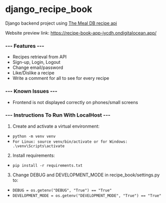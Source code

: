 # django_recipe_book
Django backend project using <a href="https://www.themealdb.com/api.php" target="_blank">The Meal DB recipe api</a>

Website preview link:
https://recipe-book-app-iycdh.ondigitalocean.app/

### --- Features ---
<ul>
  <li>Recipes retrieval from API</li>
  <li>Sign-up, Login, Logout</li>
  <li>Change email/password</li>
  <li>Like/Dislike a recipe</li>
  <li>Write a comment for all to see for every recipe</li>
</ul>

### --- Known Issues ---
<ul>
  <li>Frontend is not displayed correctly on phones/small screens</li>
</ul>

### --- Instructions To Run With LocalHost ---
1. Create and activate a virtual environment:
  - `python -m venv venv`
  - `For Linux: source venv/bin/activate or for Windows: .\venv\Scripts\activate`
2. Install requirements:
  - `pip install -r requirements.txt`
3. Change DEBUG and DEVELOPMENT_MODE in recipe_book/settings.py to:
  - `DEBUG = os.getenv("DEBUG", "True") == "True"`
  - `DEVELOPMENT_MODE = os.getenv("DEVELOPMENT_MODE", "True") == "True"`
